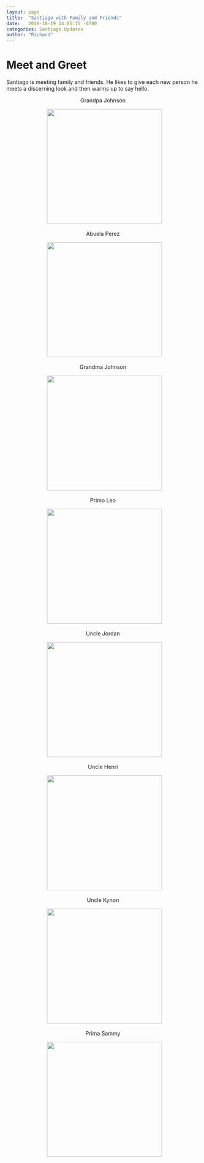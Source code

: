 ```yaml
---
layout: page
title:  "Santiago with Family and Friends"
date:   2019-10-19 14:05:15 -0700
categories: Santiago Updates
author: "Richard"
---
```

# Meet and Greet <br>

Santiago is meeting family and friends. He likes to give each new person he meets
a discerning look and then warms up to say hello.

<center> Grandpa Johnson
<figure><center>
  <img width="300" src="https://gallery.mailchimp.com/96050d6198733cfea0f26d4cd/images/2288c0a5-d99d-47e1-908b-6b27a26e4855.jpeg"/>
</center></figure>


<center> Abuela Perez
<figure><center>
  <img width="300" src="https://gallery.mailchimp.com/96050d6198733cfea0f26d4cd/images/3e459d1c-3bc9-4cb6-b760-92864e3faf5a.jpeg"/>
</center></figure>


<center> Grandma Johnson
<figure><center>
  <img width="300" src="https://gallery.mailchimp.com/96050d6198733cfea0f26d4cd/images/19cffad4-cfd7-4e3b-bf9e-36e4b89e9691.jpeg"/>
</center></figure>


<center> Primo Leo
<figure><center>
  <img width="300" src="https://gallery.mailchimp.com/96050d6198733cfea0f26d4cd/images/0aec8926-6f33-4c30-a536-4c78c56bfd8c.jpeg"/>
</center></figure>


<center> Uncle Jordan
<figure><center>
  <img width="300" src="https://gallery.mailchimp.com/96050d6198733cfea0f26d4cd/images/ca56714f-ad68-4e6c-944c-6129be57541b.jpeg"/>
</center></figure>
  
  <center> Uncle Henri
<figure><center>
  <img width="300" src="https://gallery.mailchimp.com/96050d6198733cfea0f26d4cd/images/ca56714f-ad68-4e6c-944c-6129be57541b.jpeg"/>
</center></figure>
  
  
  <center> Uncle Kynon
<figure><center>
  <img width="300" src="https://gallery.mailchimp.com/96050d6198733cfea0f26d4cd/images/ca56714f-ad68-4e6c-944c-6129be57541b.jpeg"/>
</center></figure>
  
  <center> Prima Sammy
<figure><center>
  <img width="300" src="/Users/ywe/Pictures/Santiago/IMG_5648.JPG"/>
</center></figure>
  
